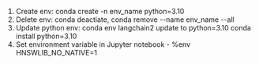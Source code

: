 1. Create env: conda create -n env_name python=3.10
2. Delete env: conda deactiate, conda remove --name env_name --all
3. Update python env: 
  conda env langchain2 update to python=3.10
  conda install python=3.10
4. Set environment variable in Jupyter notebook - %env HNSWLIB_NO_NATIVE=1 
